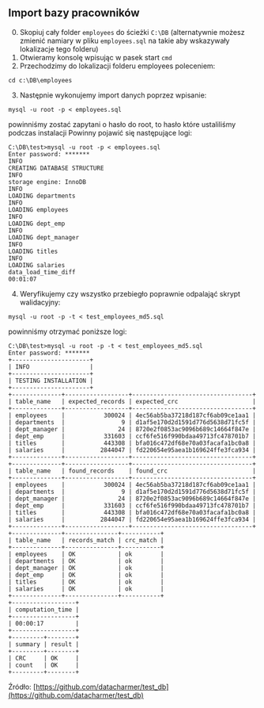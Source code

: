 ## Import bazy pracowników


0. Skopiuj cały folder `employees` do ścieżki `C:\DB` (alternatywnie możesz zmienić namiary w pliku `employees.sql` na takie aby wskazywały lokalizacje tego folderu)
1. Otwieramy konsolę wpisując w pasek start `cmd`
2. Przechodzimy do lokalizacji folderu employees poleceniem:
```
cd c:\DB\employees
```
3. Następnie wykonujemy import danych poprzez wpisanie:
```
mysql -u root -p < employees.sql
```
powinniśmy zostać zapytani o hasło do root, to hasło które ustaliliśmy podczas instalacji
Powinny pojawić się następujące logi:
```
C:\DB\test>mysql -u root -p < employees.sql
Enter password: *******
INFO
CREATING DATABASE STRUCTURE
INFO
storage engine: InnoDB
INFO
LOADING departments
INFO
LOADING employees
INFO
LOADING dept_emp
INFO
LOADING dept_manager
INFO
LOADING titles
INFO
LOADING salaries
data_load_time_diff
00:01:07

```
4. Weryfikujemy czy wszystko przebiegło poprawnie odpalająć skrypt walidacyjny:
```
mysql -u root -p -t < test_employees_md5.sql
```
powinniśmy otrzymać poniższe logi:
```
C:\DB\test>mysql -u root -p -t < test_employees_md5.sql
Enter password: *******
+----------------------+
| INFO                 |
+----------------------+
| TESTING INSTALLATION |
+----------------------+
+--------------+------------------+----------------------------------+
| table_name   | expected_records | expected_crc                     |
+--------------+------------------+----------------------------------+
| employees    |           300024 | 4ec56ab5ba37218d187cf6ab09ce1aa1 |
| departments  |                9 | d1af5e170d2d1591d776d5638d71fc5f |
| dept_manager |               24 | 8720e2f0853ac9096b689c14664f847e |
| dept_emp     |           331603 | ccf6fe516f990bdaa49713fc478701b7 |
| titles       |           443308 | bfa016c472df68e70a03facafa1bc0a8 |
| salaries     |          2844047 | fd220654e95aea1b169624ffe3fca934 |
+--------------+------------------+----------------------------------+
+--------------+------------------+----------------------------------+
| table_name   | found_records    | found_crc                        |
+--------------+------------------+----------------------------------+
| employees    |           300024 | 4ec56ab5ba37218d187cf6ab09ce1aa1 |
| departments  |                9 | d1af5e170d2d1591d776d5638d71fc5f |
| dept_manager |               24 | 8720e2f0853ac9096b689c14664f847e |
| dept_emp     |           331603 | ccf6fe516f990bdaa49713fc478701b7 |
| titles       |           443308 | bfa016c472df68e70a03facafa1bc0a8 |
| salaries     |          2844047 | fd220654e95aea1b169624ffe3fca934 |
+--------------+------------------+----------------------------------+
+--------------+---------------+-----------+
| table_name   | records_match | crc_match |
+--------------+---------------+-----------+
| employees    | OK            | ok        |
| departments  | OK            | ok        |
| dept_manager | OK            | ok        |
| dept_emp     | OK            | ok        |
| titles       | OK            | ok        |
| salaries     | OK            | ok        |
+--------------+---------------+-----------+
+------------------+
| computation_time |
+------------------+
| 00:00:17         |
+------------------+
+---------+--------+
| summary | result |
+---------+--------+
| CRC     | OK     |
| count   | OK     |
+---------+--------+
```




Źródło: [https://github.com/datacharmer/test_db](https://github.com/datacharmer/test_db)
